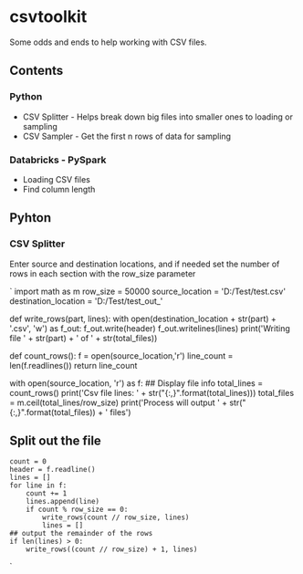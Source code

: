 # csvtoolkit
Some odds and ends to help working with CSV files.

## Contents
### Python
- CSV Splitter - Helps break down big files into smaller ones to loading or sampling
- CSV Sampler -  Get the first n rows of data for sampling

### Databricks - PySpark
- Loading CSV files
- Find column length 

## Pyhton
### CSV Splitter
Enter source and destination locations, and if needed set the number of rows in each section with the row_size parameter

`
import math as m
row_size = 50000
source_location = 'D:/Test/test.csv'
destination_location = 'D:/Test/test_out_'

def write_rows(part, lines):
    with open(destination_location + str(part) + '.csv', 'w') as f_out:
        f_out.write(header)
        f_out.writelines(lines)
        print('Writing file ' + str(part) + ' of ' + str(total_files))
        
def count_rows():
   f = open(source_location,'r')
   line_count = len(f.readlines())
   return line_count
        
with open(source_location, 'r') as f:
    ## Display file info
    total_lines = count_rows()
    print('Csv file lines: ' +  str("{:,}".format(total_lines)))
    total_files = m.ceil(total_lines/row_size)
    print('Process will output ' + str("{:,}".format(total_files)) + ' files')
## Split out the file    
    count = 0
    header = f.readline()
    lines = []
    for line in f:
        count += 1
        lines.append(line)
        if count % row_size == 0:
            write_rows(count // row_size, lines)
            lines = []
    ## output the remainder of the rows
    if len(lines) > 0:
        write_rows((count // row_size) + 1, lines)
`
